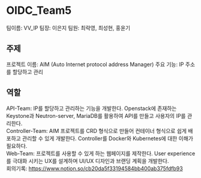 # OIDC_Team5
팀이름: VV_IP
팀장: 이은지
팀원: 최락영, 최성현, 홍윤기  

## 주제
프로젝트 이름: AIM (Auto Internet protocol address Manager)
주요 기능: IP 주소를 할당하고 관리  

## 역할
API-Team: IP를 할당하고 관리하는 기능을 개발한다. Openstack에 존재하는 Keystone과 Neutron-server, MariaDB를 활용하여 API를 만들고 사용자의 IP를 관리한다.  
Controller-Team: AIM 프로젝트를 CRD 형식으로 만들어 컨테이너 형식으로 쉽게 배포하고 관리할 수 있게 개발한다. Controller를 Docker와 Kubernetes에 대한 이해가 필요하다.  
Web-Team: 프로젝트를 사용할 수 있게 하는 웹페이지를 제작한다. User experience를 극대화 시키는 UX를 설계하며 UI/UX 디자인과 브랜딩 계획을 개발한다.  
회의기록: https://www.notion.so/cb20da5f33194584bb400ab375fdfb93
